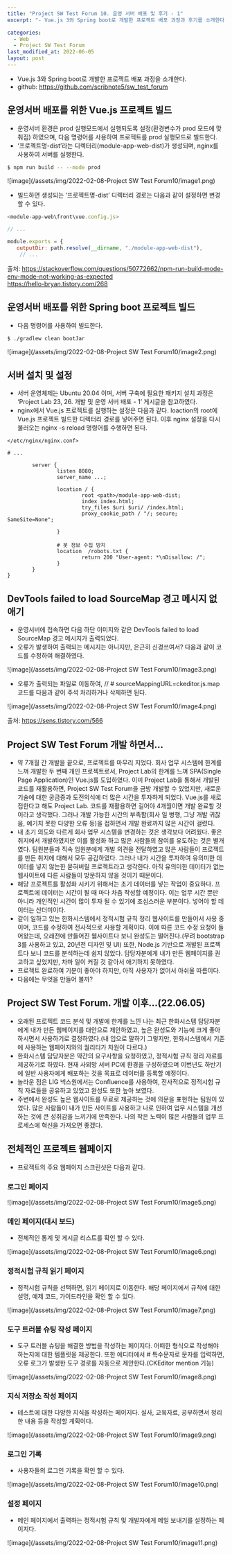 ```yaml
---
title: "Project SW Test Forum 10. 운영 서버 배포 및 후기 - 1"
excerpt: "- Vue.js 3와 Spring boot로 개발한 프로젝트 배포 과정과 후기를 소개한다."

categories:
  - Web
  - Project SW Test Forum
last_modified_at: 2022-06-05
layout: post
---
```

- Vue.js 3와 Spring boot로 개발한 프로젝트 배포 과정을 소개한다.
- github: <https://github.com/scribnote5/sw_test_forum>



## 운영서버 배포를 위한 Vue.js 프로젝트 빌드
- 운영서버 환경은 prod 실행모드에서 실행되도록 설정(환경변수가 prod 모드에 맞춰짐) 하였으며, 다음 명령어를 사용하여 프로젝트를 prod 실행모드로 빌드한다.
- ‘프로젝트명-dist’라는 디렉터리(module-app-web-dist)가 생성되며, nginx를 사용하여 서버를 실행한다.

```bash
$ npm run build -- --mode prod
```

![image](/assets/img/2022-02-08-Project SW Test Forum10/image1.png)

- 빌드하면 생성되는 ‘프로젝트명-dist’ 디렉터리 경로는 다음과 같이 설정하면 변경할 수 있다.

```javascript
<module-app-web\front\vue.config.js>

// ...

module.exports = {
   outputDir: path.resolve(__dirname, "./module-app-web-dist"),
    // ...
```

출처: <https://stackoverflow.com/questions/50772662/npm-run-build-mode-env-mode-not-working-as-expected><br>
<https://hello-bryan.tistory.com/268>



## 운영서버 배포를 위한 Spring boot 프로젝트 빌드
- 다음 명령어를 사용하여 빌드한다.

```bash
$ ./gradlew clean bootJar
```

![image](/assets/img/2022-02-08-Project SW Test Forum10/image2.png)

## 서버 설치 및 설정
- 서버 운영체제는 Ubuntu 20.04 이며, 서버 구축에 필요한 패키지 설치 과정은 ‘Project Lab 23, 26. 개발 및 운영 서버 배포 - 1’ 게시글을 참고하였다.
- nginx에서 Vue.js 프로젝트를 실행하는 설정은 다음과 같다. loaction의 root에 Vue.js 프로젝트 빌드한 디렉터리 경로를 넣어주면 된다. 이후 nginx 설정을 다시 불러오는 nginx -s reload 명령어를 수행하면 된다.

```
</etc/nginx/nginx.conf>

# ...

        server {
                listen 8080;
                server_name ...;

                location / {
                        root <path>/module-app-web-dist;
                        index index.html;
                        try_files $uri $uri/ /index.html;
                        proxy_cookie_path / "/; secure; SameSite=None";

                }

                # 봇 정보 수집 방지
                location  /robots.txt {
                        return 200 "User-agent: *\nDisallow: /";
                }
        }
}
```



## DevTools failed to load SourceMap 경고 메시지 없애기
- 운영서버에 접속하면 다음 하단 이미지와 같은 DevTools failed to load SourceMap  경고 메시지가 출력되었다.
- 오류가 발생하여 출력되는 메시지는 아니지만, 은근히 신경쓰여서? 다음과 같이 코드를 수정하여 해결하였다.

![image](/assets/img/2022-02-08-Project SW Test Forum10/image3.png)

- 오류가 출력되는 파일로 이동하여, // # sourceMappingURL=ckeditor.js.map 코드를 다음과 같이 주석 처리하거나 삭제하면 된다.

![image](/assets/img/2022-02-08-Project SW Test Forum10/image4.png)

출처: <https://sens.tistory.com/566>



## Project SW Test Forum 개발 하면서...
- 약 7개월 간 개발을 끝으로, 프로젝트를 마무리 지었다. 회사 업무 시스템에 한계를 느껴 개발한 두 번째 개인 프로젝트로서, Project Lab의 한계를 느껴 SPA(Single Page Application)인 Vue.js를 도입하였다. 이미 Project Lab을 통해서 개발된 코드를 재활용하면, Project SW Test Forum을 금방 개발할 수 있었지만, 새로운 기술에 대한 궁금증과 도전의식에 더 많은 시간을 투자하게 되었다. Vue.js를 새로 접한다고 해도 Project Lab. 코드를 재활용하면 길어야 4개월이면 개발 완료할 것이라고 생각했다. 그러나 개발 가능한 시간의 부족함(회사 일 병행, 그냥 개발 귀찮음, 예기치 못한 다양한 오류 등)을 접하면서 개발 완료까지 많은 시간이 걸렸다.
- 내 초기 의도와 다르게 회사 업무 시스템을 변경하는 것은 생각보다 어려웠다. 좋은 취지에서 개발하였지만 이를 활성화 하고 많은 사람들의 참여를 유도하는 것은 별개였다. 팀원분들과 직속 임원분에게 개발 의견을 전달하였고 많은 사람들이 프로젝트를 만든 취지에 대해서 모두 공감하였다. 그러나 내가 시간을 투자하여 유의미한 데이터를 넣지 않는한 묻혀버릴 프로젝트라고 생각한다. 아직 유의미한 데이터가 없는 웹사이트에 다른 사람들이 방문하지 않을 것이기 때문이다.
- 해당 프로젝트를 활성화 시키기 위해서는 초기 데이터를 넣는 작업이 중요하다. 프로젝트에 데이터는 시간이 될 때 마다 차츰 작성할 예정이다. 이는 업무 시간 뿐만 아니라 개인적인 시간이 많이 투자 될 수 있기에 조심스러운 부분이다. 넣어야 할 데이터는 산더미이다.
- 같이 일하고 있는 한화시스템에서 정적시험 규칙 정리 웹사이트를 만들어서 사용 중이며, 코드를 수정하여 전사적으로 사용할 게획이다. 이에 따른 코드 수정 요청이 들어왔는데, 오래전에 만들어진 웹사이트다 보니 완성도는 떨어진다.(무려 bootstrap 3를 사용하고 있고, 20년전 디자인 및 UI) 또한, Node.js 기반으로 개발된 프로젝트다 보니 코드를 분석하는데 쉽지 않았다. 담당자분에게 내가 만든 웹페이지를 권고하고 싶었지만, 차마 일이 커질 것 같아서 애기하지 못하였다.
- 프로젝트 완료하여 기분이 좋아야 하지만, 아직 사용자가 없어서 아쉬울 따름이다.
- 다음에는 무엇을 만들어 볼까?



## Project SW Test Forum. 개발 이후...(22.06.05)
- 오래된 프로젝트 코드 분석 및 개발에 한계를 느낀 나는 최근 한화시스템 담당자분에게 내가 만든 웹페이지를 대안으로 제안하였고, 높은 완성도와 기능에 크게 좋아하시면서 사용하기로 결정하였다.(내 입으로 말하기 그렇지만, 한화시스템에서 기존에 사용하는 웹페이지와의 퀄리티가 차원이 다르다.)
- 한화시스템 담당자분은 약간의 요구사항을 요청하였고, 정적시험 규칙 정리 자료를 제공하기로 하였다. 현재 사외망 서버 PC에 환경을 구성하였으며 이번년도 하반기에 일반 사용자에게 배포하는 것을 목표로 데이터를 등록할 예정이다.
- 놀라운 점은 LIG 넥스원에서는 Confluence를 사용하여, 전사적으로 정적시험 규칙 자료들을 공유하고 있었고 완성도 또한 높아 보였다.
- 주변에서 완성도 높은 웹사이트를 무료로 제공하는 것에 의문을 표현하는 팀원이 있었다. 많은 사람들이 내가 만든 사이트를 사용하고 나로 인하여 업무 시스템을 개선하는 것에 큰 성취감을 느끼기에 만족한다. 나의 작은 노력이 많은 사람들의 업무 프로세스에 혁신을 가져오면 좋겠다. 



## 전체적인 프로젝트 웹페이지
- 프로젝트의 주요 웹페이지 스크린샷은 다음과 같다.


### 로그인 페이지

![image](/assets/img/2022-02-08-Project SW Test Forum10/image5.png)


### 메인 페이지(대시 보드)
- 전체적인 통계 및 게시글 리스트를 확인 할 수 있다.

![image](/assets/img/2022-02-08-Project SW Test Forum10/image6.png)


### 정적시험 규칙 읽기 페이지
- 정적시험 규칙을 선택하면, 읽기 페이지로 이동한다. 해당 페이지에서 규칙에 대한 설명, 예제 코드, 가이드라인을 확인 할 수 있다.

![image](/assets/img/2022-02-08-Project SW Test Forum10/image7.png)


### 도구 트러블 슈팅 작성 페이지
- 도구 트러블 슈팅을 해결한 방법을 작성하는 페이지다. 어떠한 형식으로 작성해야 하는지에 대한 템플릿을 제공한다. 또한 에디터에서 # 특수문자로 문자를 입력하면, 오류 로그가 발생한 도구 경로를 자동으로 제안한다.(CKEditor mention 기능)

![image](/assets/img/2022-02-08-Project SW Test Forum10/image8.png)


### 지식 저장소 작성 페이지
- 테스트에 대한 다양한 지식을 작성하는 페이지다. 실사, 교육자료, 공부하면서 정리한 내용 등을 작성할 계획이다.

![image](/assets/img/2022-02-08-Project SW Test Forum10/image9.png)


### 로그인 기록
- 사용자들의 로그인 기록을 확인 할 수 있다.

![image](/assets/img/2022-02-08-Project SW Test Forum10/image10.png)


### 설정 페이지
- 메인 페이지에서 출력하는 정적시험 규칙 및 개발자에게 메일 보내기를 설정하는 페이지다.

![image](/assets/img/2022-02-08-Project SW Test Forum10/image11.png)
